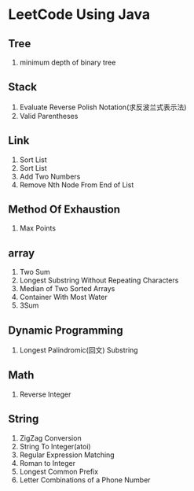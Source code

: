 # LeetCode Using Java

## Tree
<ol>
    <li>minimum depth of binary tree</li>
</ol>

## Stack
<ol>
    <li>Evaluate Reverse Polish Notation(求反波兰式表示法)</li>
    <li>Valid Parentheses</li>
</ol>

## Link
<ol>
    <li>Sort List</li>
    <li>Sort List</li>
    <li>Add Two Numbers</li>
    <li>Remove Nth Node From End of List</li>
</ol>

## Method Of Exhaustion 
<ol>
    <li>Max Points</li>
</ol>

## array
<ol>
    <li>Two Sum</li>
    <li>Longest Substring Without Repeating Characters</li>
    <li>Median of Two Sorted Arrays</li>
    <li>Container With Most Water</li>
    <li>3Sum</li>
</ol>

## Dynamic Programming 
<ol>
    <li>Longest Palindromic(回文) Substring</li>
</ol>

## Math
<ol>
    <li>Reverse Integer</li>
</ol>

## String
<ol>
    <li>ZigZag Conversion</li>
    <li>String To Integer(atoi)</li>
    <li>Regular Expression Matching</li>
    <li>Roman to Integer</li>
    <li>Longest Common Prefix</li>
    <li>Letter Combinations of a Phone Number</li>
</ol>
